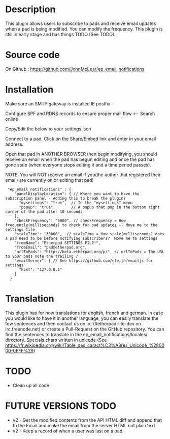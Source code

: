 # Description
This plugin allows users to subscribe to pads and receive email updates when a pad is being modified.  You can modify the frequency.  This plugin is still in early stage and has things TODO (See TODO).

# Source code
On Github : https://github.com/JohnMcLear/ep_email_notifications

# Installation
Make sure an SMTP gateway is installed IE postfix

Configure SPF and RDNS records to ensure proper mail flow <-- Search online

Copy/Edit the below to your settings.json

Connect to a pad, Click on the Share/Embed link and enter in your email address.

Open that pad in ANOTHER BROWSER then begin modifying, you should receive an email when the pad has begun editing and once the pad has gone stale (when everyone stops editing it and a time period passes).

NOTE: You will NOT receive an email if you(the author that registered their email) are currently on or editing that pad!

```
 "ep_email_notifications" : {
    "panelDisplayLocation": { // Where you want to have the subscription panel - Adding this to break the plugin?
      "mysettings": "true",  // In the "mysettings" menu
      "popup": "true"        // A popup that pop in the bottom right corner of the pad after 10 seconds
    },
    "checkFrequency": "6000", // checkFrequency = How frequently(milliseconds) to check for pad updates -- Move me to the settings file
    "staleTime": "30000",  // staleTime = How stale(milliseconds) does a pad need to be before notifying subscribers?  Move me to settings
    "fromName": "Etherpad SETTINGS FILE!",
    "fromEmail": "pad@etherpad.org",
    "urlToPads": "http://beta.etherpad.org/p/", // urlToPads = The URL to your pads note the trailing /
    "emailServer": { // See https://github.com/eleith/emailjs for settings
      "host": "127.0.0.1"
    }
  }
```

# Translation
This plugin has for now translations for english, french and german.
In case you would like to have it in another language, you can easily translate the few sentences and then contact us on irc (#etherpad-lite-dev on irc.freenode.net) or create a Pull-Request on the GitHub repository.
You can find the sentences to translate in the ep_email_notifications/locales/ directory.
Specials chars written in unicode (See https://fr.wikipedia.org/wiki/Table_des_caract%C3%A8res_Unicode_%280000-0FFF%29)

# TODO
* Clean up all code

# FUTURE VERSIONS TODO
* v2 - Get the modified contents from the API HTML diff and append that to the Email and make the email from the server HTML not plain text
* v2 - Keep a record of when a user was last on a pad
